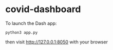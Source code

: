 # covid-dashboard

To launch the Dash app:

```
python3 app.py
```

then visit http://127.0.0.1:8050 with your browser

